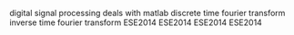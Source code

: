 digital signal processing
deals with matlab
discrete time fourier transform 
inverse time fourier transform
ESE2014
ESE2014
ESE2014
ESE2014
